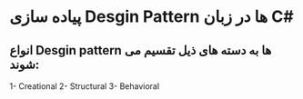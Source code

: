 # پیاده سازی Desgin Pattern ها در زبان C#

## انواع Desgin pattern ها به دسته های ذیل تقسیم می شوند:
1- Creational
2- Structural
3- Behavioral



